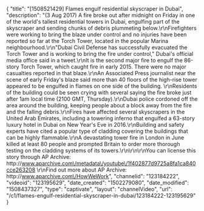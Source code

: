 {
    "title": "[1508521429] Flames engulf residential skyscraper in Dubai",
    "description": "(3 Aug 2017) A fire broke out after midnight on Friday in one of the world's tallest residential towers in Dubai, engulfing part of the skyscraper and sending chunks of debris plummeting below.\r\nFirefighters were working to bring the blaze under control and no injuries have been reported so far at the Torch Tower, located in the popular Marina neighbourhood.\r\n\"Dubai Civil Defense has successfully evacuated the Torch Tower and is working to bring the fire under control,\" Dubai's official media office said in a tweet.\r\nIt is the second major fire to engulf the 86-story Torch Tower, which caught fire in early 2015. There were no major casualties reported in that blaze.\r\nAn Associated Press journalist near the scene of early Friday's blaze said more than 40 floors of the high-rise tower appeared to be engulfed in flames on one side of the building. \r\nResidents of the building could be seen crying with several saying the fire broke just after 1am local time (2100 GMT, Thursday).\r\nDubai police cordoned off the area around the building, keeping people about a block away from the fire and the falling debris.\r\nFires have affected several skyscrapers in the United Arab Emirates, including a towering inferno that engulfed a 63-story luxury hotel in Dubai on New Year's Eve in 2016.\r\nBuilding and safety experts have cited a popular type of cladding covering the buildings that can be highly flammable.\r\nA devastating tower fire in London in June killed at least 80 people and prompted Britain to order more thorough testing on the cladding systems of its towers.\r\n\r\n\r\nYou can license this story through AP Archive: http:\/\/www.aparchive.com\/metadata\/youtube\/1f402877d9725a8fa1ca840cce263208 \r\nFind out more about AP Archive: http:\/\/www.aparchive.com\/HowWeWork",
    "channelid": "123184222",
    "videoid": "123195629",
    "date_created": "1502279080",
    "date_modified": "1508437327",
    "type": "captivate",
    "layout": "channelVideo",
    "url": "\/c1\/flames-engulf-residential-skyscraper-in-dubai\/123184222-123195629"
}